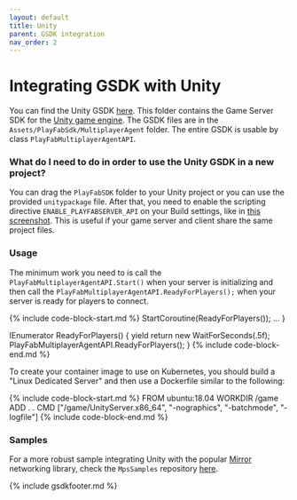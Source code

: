 ```yaml
---
layout: default
title: Unity
parent: GSDK integration
nav_order: 2
---
```


# Integrating GSDK with Unity

You can find the Unity GSDK [here](https://github.com/PlayFab/gsdk/tree/main/UnityGsdk). This folder contains the Game Server SDK for the [Unity game engine](https://unity.com/). The GSDK files are in the `Assets/PlayFabSdk/MultiplayerAgent` folder. The entire GSDK is usable by class `PlayFabMultiplayerAgentAPI`. 

### What do I need to do in order to use the Unity GSDK in a new project? 

You can drag the `PlayFabSDK` folder to your Unity project or you can use the provided `unitypackage` file. After that, you need to enable the scripting directive `ENABLE_PLAYFABSERVER_API` on your Build settings, like in [this screenshot](https://user-images.githubusercontent.com/8256138/81462605-a6d7ac80-9168-11ea-9748-110ed01095c2.png). This is useful if your game server and client share the same project files.

### Usage

The minimum work you need to is call the `PlayFabMultiplayerAgentAPI.Start()` when your server is initializing and then call the `PlayFabMultiplayerAgentAPI.ReadyForPlayers();` when your server is ready for players to connect.

{% include code-block-start.md %}
StartCoroutine(ReadyForPlayers());
...
}

IEnumerator ReadyForPlayers()
{
    yield return new WaitForSeconds(.5f);
    PlayFabMultiplayerAgentAPI.ReadyForPlayers();
}
{% include code-block-end.md %}

To create your container image to use on Kubernetes, you should build a "Linux Dedicated Server" and then use a Dockerfile similar to the following:

{% include code-block-start.md %}
FROM ubuntu:18.04
WORKDIR /game
ADD . .
CMD ["/game/UnityServer.x86_64", "-nographics", "-batchmode", "-logfile"]
{% include code-block-end.md %}

### Samples

For a more robust sample integrating Unity with the popular [Mirror](https://mirror-networking.com/) networking library, check the `MpsSamples` repository [here](https://github.com/PlayFab/MpsSamples/tree/main/UnityMirror).

{% include gsdkfooter.md %}